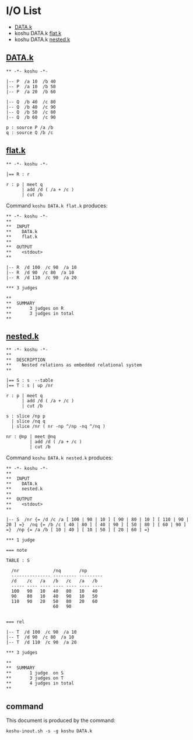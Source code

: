 # I/O List

- [DATA.k](#datak)
- koshu DATA.k [flat.k](#flatk)
- koshu DATA.k [nested.k](#nestedk)



## [DATA.k](DATA.k)

```
** -*- koshu -*-

|-- P  /a 10  /b 40
|-- P  /a 10  /b 50
|-- P  /a 20  /b 60

|-- Q  /b 40  /c 80
|-- Q  /b 40  /c 90
|-- Q  /b 50  /c 80
|-- Q  /b 60  /c 90

p : source P /a /b
q : source Q /b /c
```



## [flat.k](flat.k)

```
** -*- koshu -*-

|== R : r

r : p | meet q
      | add /d ( /a + /c )
      | cut /b
```

Command `koshu DATA.k flat.k` produces:

```
** -*- koshu -*-
**
**  INPUT
**    DATA.k
**    flat.k
**
**  OUTPUT
**    <stdout>
**

|-- R  /d 100  /c 90  /a 10
|-- R  /d 90  /c 80  /a 10
|-- R  /d 110  /c 90  /a 20

*** 3 judges

**
**  SUMMARY
**       3 judges on R
**       3 judges in total
**
```



## [nested.k](nested.k)

```
** -*- koshu -*-
**
**  DESCRIPTION
**    Nested relations as embedded relational system
**

|== S : s  --table
|== T : s | up /nr

r : p | meet q
      | add /d ( /a + /c )
      | cut /b

s : slice /np p
  | slice /nq q
  | slice /nr ( nr -np ^/np -nq ^/nq )

nr : @np | meet @nq
         | add /d ( /a + /c )
         | cut /b
```

Command `koshu DATA.k nested.k` produces:

```
** -*- koshu -*-
**
**  INPUT
**    DATA.k
**    nested.k
**
**  OUTPUT
**    <stdout>
**

|-- S  /nr {= /d /c /a [ 100 | 90 | 10 ] [ 90 | 80 | 10 ] [ 110 | 90 | 20 ] =}  /nq {= /b /c [ 40 | 80 ] [ 40 | 90 ] [ 50 | 80 ] [ 60 | 90 ] =}  /np {= /a /b [ 10 | 40 ] [ 10 | 50 ] [ 20 | 60 ] =}

*** 1 judge 

=== note

TABLE : S

  /nr             /nq       /np
  --------------- --------- ---------
  /d    /c   /a   /b   /c   /a   /b
  ----- ---- ---- ---- ---- ---- ----
  100   90   10   40   80   10   40
  90    80   10   40   90   10   50
  110   90   20   50   80   20   60
                  60   90   
                            

=== rel

|-- T  /d 100  /c 90  /a 10
|-- T  /d 90  /c 80  /a 10
|-- T  /d 110  /c 90  /a 20

*** 3 judges

**
**  SUMMARY
**       1 judge  on S
**       3 judges on T
**       4 judges in total
**
```



## command

This document is produced by the command:

```
koshu-inout.sh -s -g koshu DATA.k
```
